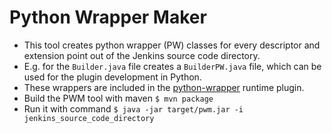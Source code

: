 # Python Wrapper Maker #
*  This tool creates python wrapper (PW) classes for every descriptor and extension point out of the Jenkins source code directory.
*  E.g. for the `Builder.java` file creates a `BuilderPW.java` file, which can be used for the plugin development in Python.
*  These wrappers are included in the [python-wrapper](../python-wrapper) runtime plugin.
*  Build the PWM tool with maven `$ mvn package`
*  Run it with command `$ java -jar target/pwm.jar -i jenkins_source_code_directory`
